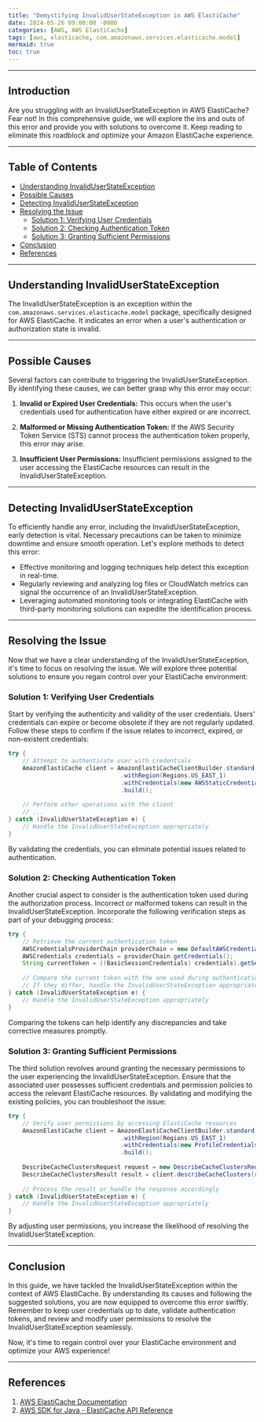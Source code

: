 ```yaml
---
title: "Demystifying InvalidUserStateException in AWS ElastiCache"
date: 2024-05-26 09:00:00 -0000
categories: [AWS, AWS ElastiCache]
tags: [aws, elasticache, com.amazonaws.services.elasticache.model]
mermaid: true
toc: true
---
```



---

## Introduction

Are you struggling with an InvalidUserStateException in AWS ElastiCache? Fear not! In this comprehensive guide, we will explore the ins and outs of this error and provide you with solutions to overcome it. Keep reading to eliminate this roadblock and optimize your Amazon ElastiCache experience.

---

## Table of Contents
- [Understanding InvalidUserStateException](#understanding-invaliduserstateexception)
- [Possible Causes](#possible-causes)
- [Detecting InvalidUserStateException](#detecting-invaliduserstateexception)
- [Resolving the Issue](#resolving-the-issue)
  - [Solution 1: Verifying User Credentials](#solution-1-verifying-user-credentials)
  - [Solution 2: Checking Authentication Token](#solution-2-checking-authentication-token)
  - [Solution 3: Granting Sufficient Permissions](#solution-3-granting-sufficient-permissions)
- [Conclusion](#conclusion)
- [References](#references)

---

## Understanding InvalidUserStateException

The InvalidUserStateException is an exception within the `com.amazonaws.services.elasticache.model` package, specifically designed for AWS ElastiCache. It indicates an error when a user's authentication or authorization state is invalid.

---

## Possible Causes

Several factors can contribute to triggering the InvalidUserStateException. By identifying these causes, we can better grasp why this error may occur:

1. __Invalid or Expired User Credentials:__ This occurs when the user's credentials used for authentication have either expired or are incorrect.

2. __Malformed or Missing Authentication Token:__ If the AWS Security Token Service (STS) cannot process the authentication token properly, this error may arise.

3. __Insufficient User Permissions:__ Insufficient permissions assigned to the user accessing the ElastiCache resources can result in the InvalidUserStateException.

---

## Detecting InvalidUserStateException

To efficiently handle any error, including the InvalidUserStateException, early detection is vital. Necessary precautions can be taken to minimize downtime and ensure smooth operation. Let's explore methods to detect this error:

- Effective monitoring and logging techniques help detect this exception in real-time.
- Regularly reviewing and analyzing log files or CloudWatch metrics can signal the occurrence of an InvalidUserStateException.
- Leveraging automated monitoring tools or integrating ElastiCache with third-party monitoring solutions can expedite the identification process.

---

## Resolving the Issue

Now that we have a clear understanding of the InvalidUserStateException, it's time to focus on resolving the issue. We will explore three potential solutions to ensure you regain control over your ElastiCache environment:

### Solution 1: Verifying User Credentials

Start by verifying the authenticity and validity of the user credentials. Users' credentials can expire or become obsolete if they are not regularly updated. Follow these steps to confirm if the issue relates to incorrect, expired, or non-existent credentials:

```java
try {
    // Attempt to authenticate user with credentials
    AmazonElastiCache client = AmazonElastiCacheClientBuilder.standard()
                                .withRegion(Regions.US_EAST_1)
                                .withCredentials(new AWSStaticCredentialsProvider(new BasicAWSCredentials("accessKey", "secretKey")))
                                .build();
    
    // Perform other operations with the client
    // ...
} catch (InvalidUserStateException e) {
    // Handle the InvalidUserStateException appropriately
}
```

By validating the credentials, you can eliminate potential issues related to authentication.

### Solution 2: Checking Authentication Token

Another crucial aspect to consider is the authentication token used during the authorization process. Incorrect or malformed tokens can result in the InvalidUserStateException. Incorporate the following verification steps as part of your debugging process:

```java
try {
    // Retrieve the current authentication token
    AWSCredentialsProviderChain providerChain = new DefaultAWSCredentialsProviderChain();
    AWSCredentials credentials = providerChain.getCredentials();
    String currentToken = ((BasicSessionCredentials) credentials).getSessionToken();
    
    // Compare the current token with the one used during authentication
    // If they differ, handle the InvalidUserStateException appropriately
} catch (InvalidUserStateException e) {
    // Handle the InvalidUserStateException appropriately
}
```

Comparing the tokens can help identify any discrepancies and take corrective measures promptly.

### Solution 3: Granting Sufficient Permissions

The third solution revolves around granting the necessary permissions to the user experiencing the InvalidUserStateException. Ensure that the associated user possesses sufficient credentials and permission policies to access the relevant ElastiCache resources. By validating and modifying the existing policies, you can troubleshoot the issue:

```java
try {
    // Verify user permissions by accessing ElastiCache resources
    AmazonElastiCache client = AmazonElastiCacheClientBuilder.standard()
                                .withRegion(Regions.US_EAST_1)
                                .withCredentials(new ProfileCredentialsProvider("user-profile"))
                                .build();
    
    DescribeCacheClustersRequest request = new DescribeCacheClustersRequest();
    DescribeCacheClustersResult result = client.describeCacheClusters(request);
    
    // Process the result or handle the response accordingly
} catch (InvalidUserStateException e) {
    // Handle the InvalidUserStateException appropriately
}
```

By adjusting user permissions, you increase the likelihood of resolving the InvalidUserStateException.

---

## Conclusion

In this guide, we have tackled the InvalidUserStateException within the context of AWS ElastiCache. By understanding its causes and following the suggested solutions, you are now equipped to overcome this error swiftly. Remember to keep user credentials up to date, validate authentication tokens, and review and modify user permissions to resolve the InvalidUserStateException seamlessly.

Now, it's time to regain control over your ElastiCache environment and optimize your AWS experience!

---

## References

1. [AWS ElastiCache Documentation](https://aws.amazon.com/documentation/elasticache/)
2. [AWS SDK for Java - ElastiCache API Reference](https://docs.aws.amazon.com/AWSJavaSDK/latest/javadoc/com/amazonaws/services/elasticache/model/InvalidUserStateException.html)
